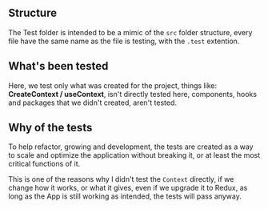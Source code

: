 ## Structure

The Test folder is intended to be a mimic of the `src` folder structure, every file have the same name as the file is testing, with the `.test` extention.


## What's been tested

Here, we test only what was created for the project, things like: **CreateContext / useContext**, isn't directly tested here, components, hooks and packages that we didn't created, aren't tested.

## Why of the tests

To help refactor, growing and development, the tests are created as a way to scale and optimize the application without breaking it, or at least the most critical functions of it.

This is one of the reasons why I didn't test the `Context` directly, if we change how it works, or what it gives, even if we upgrade it to Redux, as long as the App is still working as intended, the tests will pass anyway.